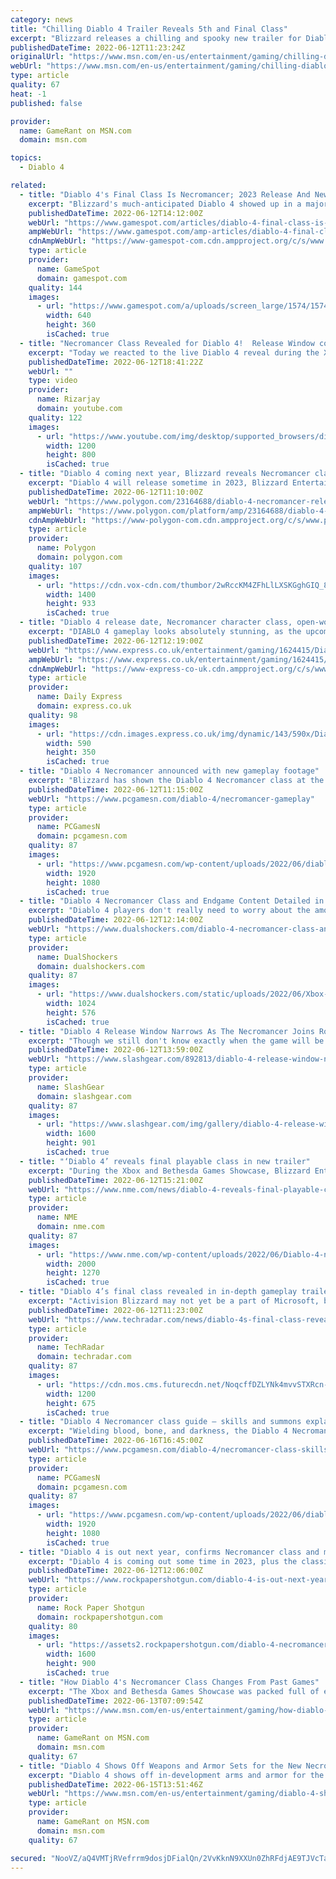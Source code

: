 ```yaml
---
category: news
title: "Chilling Diablo 4 Trailer Reveals 5th and Final Class"
excerpt: "Blizzard releases a chilling and spooky new trailer for Diablo 4 that confirms the game's fifth and final playable class."
publishedDateTime: 2022-06-12T11:23:24Z
originalUrl: "https://www.msn.com/en-us/entertainment/gaming/chilling-diablo-4-trailer-reveals-5th-and-final-class/ar-AAYnG9W"
webUrl: "https://www.msn.com/en-us/entertainment/gaming/chilling-diablo-4-trailer-reveals-5th-and-final-class/ar-AAYnG9W"
type: article
quality: 67
heat: -1
published: false

provider:
  name: GameRant on MSN.com
  domain: msn.com

topics:
  - Diablo 4

related:
  - title: "Diablo 4's Final Class Is Necromancer; 2023 Release And New Details Revealed"
    excerpt: "Blizzard's much-anticipated Diablo 4 showed up in a major way during the Xbox/Bethesda showcase, giving us our first look at the fifth and final class, the Necromancer. The presentation included much ..."
    publishedDateTime: 2022-06-12T14:12:00Z
    webUrl: "https://www.gamespot.com/articles/diablo-4-final-class-is-necromancer-2023-release-and-new-details-revealed/1100-6504500/"
    ampWebUrl: "https://www.gamespot.com/amp-articles/diablo-4-final-class-is-necromancer-2023-release-and-new-details-revealed/1100-6504500/"
    cdnAmpWebUrl: "https://www-gamespot-com.cdn.ampproject.org/c/s/www.gamespot.com/amp-articles/diablo-4-final-class-is-necromancer-2023-release-and-new-details-revealed/1100-6504500/"
    type: article
    provider:
      name: GameSpot
      domain: gamespot.com
    quality: 144
    images:
      - url: "https://www.gamespot.com/a/uploads/screen_large/1574/15746725/3989527-untitled%282%29.png"
        width: 640
        height: 360
        isCached: true
  - title: "Necromancer Class Revealed for Diablo 4!  Release Window confirmed!  Diablo IV Announcement Reaction"
    excerpt: "Today we reacted to the live Diablo 4 reveal during the Xbox and Bethesda event! Join this channel to get access to perks: ..."
    publishedDateTime: 2022-06-12T18:41:22Z
    webUrl: ""
    type: video
    provider:
      name: Rizarjay
      domain: youtube.com
    quality: 122
    images:
      - url: "https://www.youtube.com/img/desktop/supported_browsers/dinosaur.png"
        width: 1200
        height: 800
        isCached: true
  - title: "Diablo 4 coming next year, Blizzard reveals Necromancer class"
    excerpt: "Diablo 4 will release sometime in 2023, Blizzard Entertainment announced Sunday during the Xbox and Bethesda Games Showcase. The new trailer for the action RPG revealed the Necromancer, the game’s ..."
    publishedDateTime: 2022-06-12T11:10:00Z
    webUrl: "https://www.polygon.com/23164688/diablo-4-necromancer-release-date-beta-sign-up-cross-play-progression"
    ampWebUrl: "https://www.polygon.com/platform/amp/23164688/diablo-4-necromancer-release-date-beta-sign-up-cross-play-progression"
    cdnAmpWebUrl: "https://www-polygon-com.cdn.ampproject.org/c/s/www.polygon.com/platform/amp/23164688/diablo-4-necromancer-release-date-beta-sign-up-cross-play-progression"
    type: article
    provider:
      name: Polygon
      domain: polygon.com
    quality: 107
    images:
      - url: "https://cdn.vox-cdn.com/thumbor/2wRccKM4ZFhLlLXSKGghGIQ_8PQ=/0x0:1920x1080/1400x933/filters:focal(807x387:1113x693):no_upscale()/cdn.vox-cdn.com/uploads/chorus_image/image/70968903/vlcsnap_2022_06_12_14h01m57s096.0.png"
        width: 1400
        height: 933
        isCached: true
  - title: "Diablo 4 release date, Necromancer character class, open-world gameplay, how to play BETA"
    excerpt: "DIABLO 4 gameplay looks absolutely stunning, as the upcoming dungeon-crawler takes centre stage during the Xbox and Bethesda Showcase."
    publishedDateTime: 2022-06-12T12:19:00Z
    webUrl: "https://www.express.co.uk/entertainment/gaming/1624415/Diablo-4-release-date-Necromancer-character-class-open-world-gameplay-how-to-play-BETA"
    ampWebUrl: "https://www.express.co.uk/entertainment/gaming/1624415/Diablo-4-release-date-Necromancer-character-class-open-world-gameplay-how-to-play-BETA/amp"
    cdnAmpWebUrl: "https://www-express-co-uk.cdn.ampproject.org/c/s/www.express.co.uk/entertainment/gaming/1624415/Diablo-4-release-date-Necromancer-character-class-open-world-gameplay-how-to-play-BETA/amp"
    type: article
    provider:
      name: Daily Express
      domain: express.co.uk
    quality: 98
    images:
      - url: "https://cdn.images.express.co.uk/img/dynamic/143/590x/Diablo-4-Necromancer-character-class-1624415.jpg?r=1655061545411"
        width: 590
        height: 350
        isCached: true
  - title: "Diablo 4 Necromancer announced with new gameplay footage"
    excerpt: "Blizzard has shown the Diablo 4 Necromancer class at the Xbox Bethesda Games showcase - the fifth and final class for the ARPG game ..."
    publishedDateTime: 2022-06-12T11:15:00Z
    webUrl: "https://www.pcgamesn.com/diablo-4/necromancer-gameplay"
    type: article
    provider:
      name: PCGamesN
      domain: pcgamesn.com
    quality: 87
    images:
      - url: "https://www.pcgamesn.com/wp-content/uploads/2022/06/diablo-4-necromancer.jpg"
        width: 1920
        height: 1080
        isCached: true
  - title: "Diablo 4 Necromancer Class and Endgame Content Detailed in New Trailer"
    excerpt: "Diablo 4 players don't really need to worry about the amount of content they are going to get as the developers have prepared tons of activities."
    publishedDateTime: 2022-06-12T12:14:00Z
    webUrl: "https://www.dualshockers.com/diablo-4-necromancer-class-and-endgame-content-detailed-in-new-trailer/"
    type: article
    provider:
      name: DualShockers
      domain: dualshockers.com
    quality: 87
    images:
      - url: "https://www.dualshockers.com/static/uploads/2022/06/Xbox-Bethesda-Games-Showcase-2022-YouTube-Google-Chrome-6_12_2022-1_01_59-PM-1024x576.jpg"
        width: 1024
        height: 576
        isCached: true
  - title: "Diablo 4 Release Window Narrows As The Necromancer Joins Roster"
    excerpt: "Though we still don't know exactly when the game will be released, Blizzard has revealed a general timeframe for when fans can expect to get \"Diablo 4.\" ..."
    publishedDateTime: 2022-06-12T13:59:00Z
    webUrl: "https://www.slashgear.com/892813/diablo-4-release-window-narrows-as-the-necromancer-joins-roster/"
    type: article
    provider:
      name: SlashGear
      domain: slashgear.com
    quality: 87
    images:
      - url: "https://www.slashgear.com/img/gallery/diablo-4-release-window-narrows-as-the-necromancer-joins-roster/l-intro-1655063924.jpg"
        width: 1600
        height: 901
        isCached: true
  - title: "‘Diablo 4’ reveals final playable class in new trailer"
    excerpt: "During the Xbox and Bethesda Games Showcase, Blizzard Entertainment has shared a first look at in-game footage for Diablo 4, while also revealing that the Necromancer will be the game’s final class."
    publishedDateTime: 2022-06-12T15:21:00Z
    webUrl: "https://www.nme.com/news/diablo-4-reveals-final-playable-class-in-new-trailer-3245218"
    type: article
    provider:
      name: NME
      domain: nme.com
    quality: 87
    images:
      - url: "https://www.nme.com/wp-content/uploads/2022/06/Diablo-4-necromancer-2000x1270-1.jpg"
        width: 2000
        height: 1270
        isCached: true
  - title: "Diablo 4’s final class revealed in in-depth gameplay trailer"
    excerpt: "Activision Blizzard may not yet be a part of Microsoft, but that’s not stopped them from rocking up in Microsoft Xbox and Bethesda Showcase to give a chunky gameplay video of Diablo 4 in action."
    publishedDateTime: 2022-06-12T11:23:00Z
    webUrl: "https://www.techradar.com/news/diablo-4s-final-class-revealed-in-in-depth-gameplay-trailer"
    type: article
    provider:
      name: TechRadar
      domain: techradar.com
    quality: 87
    images:
      - url: "https://cdn.mos.cms.futurecdn.net/NoqcffDZLYNk4mvvSTXRcn-1200-80.png"
        width: 1200
        height: 675
        isCached: true
  - title: "Diablo 4 Necromancer class guide – skills and summons explained"
    excerpt: "Wielding blood, bone, and darkness, the Diablo 4 Necromancer class is a powerful spellcaster with an endless horde of shambling undead at their disposal ..."
    publishedDateTime: 2022-06-16T16:45:00Z
    webUrl: "https://www.pcgamesn.com/diablo-4/necromancer-class-skills"
    type: article
    provider:
      name: PCGamesN
      domain: pcgamesn.com
    quality: 87
    images:
      - url: "https://www.pcgamesn.com/wp-content/uploads/2022/06/diablo-4-necromancer-class.jpg"
        width: 1920
        height: 1080
        isCached: true
  - title: "Diablo 4 is out next year, confirms Necromancer class and makes it sound rad as hell"
    excerpt: "Diablo 4 is coming out some time in 2023, plus the classic Necromancer is confirmed as the fifth and final playable class."
    publishedDateTime: 2022-06-12T12:06:00Z
    webUrl: "https://www.rockpapershotgun.com/diablo-4-is-out-next-year-confirms-necromancer-class-and-makes-it-sound-rad-as-hell"
    type: article
    provider:
      name: Rock Paper Shotgun
      domain: rockpapershotgun.com
    quality: 80
    images:
      - url: "https://assets2.rockpapershotgun.com/diablo-4-necromancer.jpg/BROK/thumbnail/1600x900/format/jpg/quality/80/diablo-4-necromancer.jpg"
        width: 1600
        height: 900
        isCached: true
  - title: "How Diablo 4's Necromancer Class Changes From Past Games"
    excerpt: "The Xbox and Bethesda Games Showcase was packed full of exciting announcements, including the final starting class for Diablo 4."
    publishedDateTime: 2022-06-13T07:09:54Z
    webUrl: "https://www.msn.com/en-us/entertainment/gaming/how-diablo-4-s-necromancer-class-changes-from-past-games/ar-AAYpjMu"
    type: article
    provider:
      name: GameRant on MSN.com
      domain: msn.com
    quality: 67
  - title: "Diablo 4 Shows Off Weapons and Armor Sets for the New Necromancer Class"
    excerpt: "Diablo 4 shows off in-development arms and armor for the recently-announced Necromancer class, which is making its grim and grisly return."
    publishedDateTime: 2022-06-15T13:51:46Z
    webUrl: "https://www.msn.com/en-us/entertainment/gaming/diablo-4-shows-off-weapons-and-armor-sets-for-the-new-necromancer-class/ar-AAYvRUX"
    type: article
    provider:
      name: GameRant on MSN.com
      domain: msn.com
    quality: 67

secured: "NooVZ/aQ4VMTjRVefrrm9dosjDFialQn/2VvKknN9XXUn0ZhRFdjAE9TJVcTaL1vALdXHDLa3d1y6qm0lxAPh5GERIJGOUYFjyVKrc9bF785i3TjL+Y3RflgdQQMnFWSwf9TDPZLcdn8VfwD8NPAGg4aezuzlPdKm+pRi30Yym0RaNLzd6+WYYI+3tHzRVliu8JmFSIuNMy6Cll2d2nQNSNkIYXT4pyswdq3MMq+3fuNHCozLmm1sw7GUPmqEMiT+q+td/63/U/ru5qXbSYlAd3eTr628+++f6kywaQAUQNbvEeOAfSXoBEMMoIIEmU22FrD+/3lvM9q0eB3/4CyWGsKW7Kf3LqPNBue5fk4H8M=;cfUmJ+nE844f+VcCEerZhw=="
---
```


